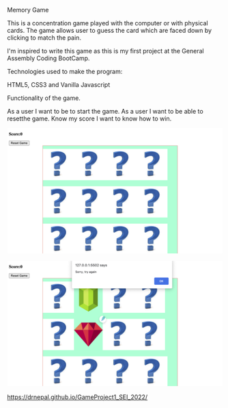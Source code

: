  Memory Game

 This is a concentration game played with the computer or with physical cards. The game allows user to guess the card which are faced down by clicking to match the pain.

 I'm inspired to write this game as this is my first project at the General Assembly Coding BootCamp.


 Technologies used to make the program:

 HTML5, CSS3 and Vanilla Javascript


 Functionality of the game.

 As a user I want to be to start the game.
 As a user I want to be able to resetthe game.
 Know my score
 I want to  know how to win.

![Alt text](images/Screenshot%202023-01-08%20at%209.00.36%20PM.png)
 
![Alt text](images/Screenshot%202023-01-08%20at%209.01.03%20PM.png)



https://drnepal.github.io/GameProject1_SEI_2022/